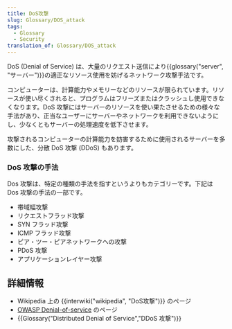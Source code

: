 ```yaml
---
title: DoS攻撃
slug: Glossary/DOS_attack
tags:
  - Glossary
  - Security
translation_of: Glossary/DOS_attack
---
```

<p>DoS (Denial of Service) は、大量のリクエスト送信により{{glossary("server", "サーバー")}}の適正なリソース使用を妨げるネットワーク攻撃手法です。</p>

<p>コンピューターは、計算能力やメモリーなどのリソースが限られています。リソースが使い尽くされると、プログラムはフリーズまたはクラッシュし使用できなくなります。DoS 攻撃にはサーバーのリソースを使い果たさせるための様々な手法があり、正当なユーザーにサーバーやネットワークを利用できないようにし、少なくともサーバーの処理速度を低下させます。</p>

<p>攻撃されるコンピューターの計算能力を妨害するために使用されるサーバーを多数にした、分散 DoS 攻撃 (DDoS) もあります。</p>

<h3 id="Types_of_DoS_attack" name="Types_of_DoS_attack">DoS 攻撃の手法</h3>

<p>Dos 攻撃は、特定の種類の手法を指すというよりもカテゴリーです。下記は Dos 攻撃の手法の一部です。</p>

<ul>
 <li>帯域幅攻撃</li>
 <li>リクエストフラッド攻撃</li>
 <li>SYN フラッド攻撃</li>
 <li>ICMP フラッド攻撃</li>
 <li>ピア・ツー・ピアネットワークへの攻撃</li>
 <li>PDoS 攻撃</li>
 <li>アプリケーションレイヤー攻撃</li>
</ul>

<h2 id="Learn_more" name="Learn_more">詳細情報</h2>

<ul>
 <li>Wikipedia 上の {{interwiki("wikipedia", "DoS攻撃")}} のページ</li>
 <li><a href="https://www.owasp.org/index.php/Denial_of_Service">OWASP Denial-of-service</a> のページ</li>
 <li>{{Glossary("Distributed Denial of Service","DDoS 攻撃")}}</li>
</ul>
